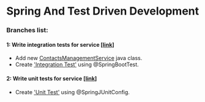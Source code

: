 # Spring And Test Driven Development

### Branches list:

#### 1: Write integration tests for service [[link](https://github.com/meirlustig1983/spring-and-test-driven-development/pull/1)]

* Add new [ContactsManagementService](https://github.com/meirlustig1983/spring-and-test-driven-development/blob/main/src/main/java/com/ml/springandtestdrivendevelopment/services/ContactsManagementService.java) java class.
* Create ['Integration Test'](https://github.com/meirlustig1983/spring-and-test-driven-development/blob/main/src/test/java/com/ml/springandtestdrivendevelopment/services/ContactsManagementServiceTest.java) using @SpringBootTest.  

#### 2: Write unit tests for service [[link](https://github.com/meirlustig1983/spring-and-test-driven-development/pull/2)]

* Create ['Unit Test'](https://github.com/meirlustig1983/spring-and-test-driven-development/blob/main/src/test/java/com/ml/springandtestdrivendevelopment/services/ContactsManagementServiceUnitTest.java) using @SpringJUnitConfig.
